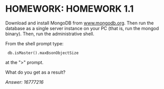 # HOMEWORK: HOMEWORK 1.1
Download and install MongoDB from www.mongodb.org. Then run the database as a single server instance on your PC (that is, run the mongod binary). Then, run the administrative shell.

From the shell prompt type:
```
 db.isMaster().maxBsonObjectSize
```
at the ">" prompt.

What do you get as a result?

*Answer: 16777216*

